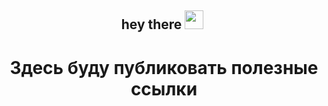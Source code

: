 <div id="header" align="center">
  <h2>
    hey there
    <img src="https://media.giphy.com/media/hvRJCLFzcasrR4ia7z/giphy.gif" width="30px"/>&nbsp;
  </h2>
</div>

<h1 align="center">
  Здесь буду публиковать полезные ссылки
</h1>
